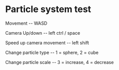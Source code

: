 # Particle system test

Movement -- WASD

Camera Up/down -- left ctrl / space

Speed up camera movement -- left shift

Change particle type -- 1 = sphere, 2 = cube

Change particle scale -- 3 = increase, 4 = decrease
